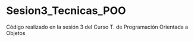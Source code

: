 # Sesion3_Tecnicas_POO
Código realizado en la sesión 3 del Curso T. de Programación Orientada a Objetos
